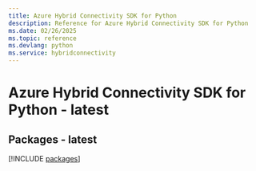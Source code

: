 ```yaml
---
title: Azure Hybrid Connectivity SDK for Python
description: Reference for Azure Hybrid Connectivity SDK for Python
ms.date: 02/26/2025
ms.topic: reference
ms.devlang: python
ms.service: hybridconnectivity
---
```

# Azure Hybrid Connectivity SDK for Python - latest
## Packages - latest
[!INCLUDE [packages](hybrid-connectivity-index.md)]